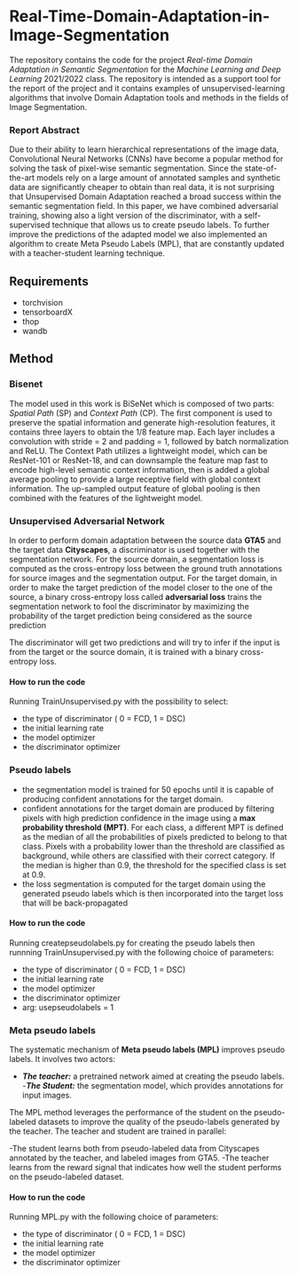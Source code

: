 # Real-Time-Domain-Adaptation-in-Image-Segmentation

The repository contains the code for the project *Real-time Domain Adaptation in Semantic Segmentation* for the *Machine Learning and Deep Learning* 2021/2022 class. The repository is intended as a support tool for the report of the project and it contains examples of unsupervised-learning algorithms that involve Domain Adaptation tools and methods in the fields of Image Segmentation. 

### Report Abstract

Due to their ability to learn hierarchical representations of the image data, Convolutional Neural Networks (CNNs) have become a popular method for solving the task of pixel-wise semantic segmentation.
Since the state-of-the-art models rely on a large amount of annotated samples and synthetic data are significantly cheaper to obtain than real data, it is not surprising that Unsupervised Domain Adaptation reached a broad success within the semantic segmentation field.
In this paper, we have combined adversarial training, showing also a light version of the discriminator, with a self-supervised technique that allows us to create pseudo labels. To further improve the predictions of the adapted model we also implemented an algorithm to create Meta Pseudo Labels (MPL), that are constantly updated with a teacher-student learning technique.

## Requirements

- torchvision
- tensorboardX
- thop
- wandb

## Method

### Bisenet
The model used in this work is BiSeNet which is composed of two parts: *Spatial Path* (SP) and *Context Path* (CP). The first component is used to preserve the spatial information and generate high-resolution features, it contains three layers to obtain the 1/8 feature map. Each layer includes a convolution with stride = 2 and padding = 1, followed by batch normalization and ReLU. The Context Path utilizes a lightweight model, which can be ResNet-101 or ResNet-18, and can downsample the feature map fast to encode high-level semantic context information, then is added a global average pooling to provide a large receptive field with global context information. The up-sampled output feature of global pooling is then combined with the features of the lightweight model.

### Unsupervised Adversarial Network

In order to perform domain adaptation between the source data **GTA5** and the target data **Cityscapes**, a discriminator is used together with the segmentation network.
For the source domain, a segmentation loss is computed as the cross-entropy loss between the ground truth annotations for source images and the segmentation output.
For the target domain, in order to make the target prediction of the model closer to the one of the source, a  binary cross-entropy loss called **adversarial loss** trains the segmentation network to fool the discriminator by maximizing the probability of the target prediction being considered as the source prediction

The discriminator will get two predictions and will try to infer if the input is from the target or the source domain, it is trained with a binary cross-entropy loss.

#### How to run the code

Running TrainUnsupervised.py with the possibility to select:

- the type of discriminator ( 0 = FCD, 1 = DSC)
- the initial learning rate
- the model optimizer
- the discriminator optimizer

### Pseudo labels

- the segmentation model is trained for 50 epochs until it is capable of producing confident annotations for the target domain.
- confident annotations for the target domain are produced by filtering pixels with high prediction confidence in the image using a **max probability threshold (MPT)**. For each class, a different MPT is defined as the median of all the probabilities of pixels predicted to belong to that class. Pixels with a probability lower than the threshold are classified as background, while others are classified with their correct category. If the median is higher than 0.9, the threshold for the specified class is set at 0.9.
- the loss segmentation is computed for the target domain using the generated pseudo labels which is then incorporated into the target loss that will be back-propagated

#### How to run the code

Running createpseudolabels.py for creating the pseudo labels then runnning TrainUnsupervised.py with the following choice of parameters:

- the type of discriminator ( 0 = FCD, 1 = DSC)
- the initial learning rate
- the model optimizer  
- the discriminator optimizer 
- arg: usepseudolabels = 1

### Meta pseudo labels

The systematic mechanism of **Meta pseudo labels (MPL)** improves pseudo labels.
It involves two actors:
- ***The teacher:*** a pretrained network aimed at creating the pseudo labels.
-***The Student:*** the segmentation model, which provides annotations for input images.

The MPL method leverages the performance of the student on the pseudo-labeled datasets to improve the quality of the pseudo-labels generated by the teacher.
The teacher and student are trained in parallel:

-The student learns both from pseudo-labeled data from Cityscapes annotated by the teacher, and labeled images from GTA5.
-The teacher learns from the reward signal that indicates how well the student performs on the pseudo-labeled dataset.

#### How to run the code

Running MPL.py with the following choice of parameters:

- the type of discriminator ( 0 = FCD, 1 = DSC)
- the initial learning rate
- the model optimizer  
- the discriminator optimizer
